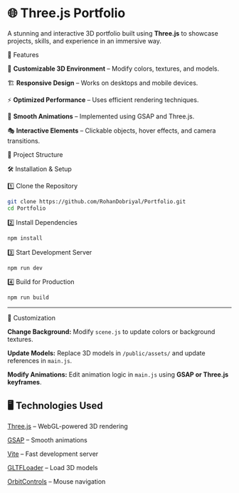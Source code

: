 
# 🌐 Three.js Portfolio

A stunning and interactive 3D portfolio built using **Three.js** to showcase projects, skills, and experience in an immersive way.



 🚀 Features

 🎨 **Customizable 3D Environment** – Modify colors, textures, and models.
 
 🏗️ **Responsive Design** – Works on desktops and mobile devices.
 
 ⚡ **Optimized Performance** – Uses efficient rendering techniques.
 
 🔄 **Smooth Animations** – Implemented using GSAP and Three.js.
 
 🎭 **Interactive Elements** – Clickable objects, hover effects, and camera transitions.
 

 📂 Project Structure

 🛠️ Installation & Setup

 1️⃣ Clone the Repository

```bash
git clone https://github.com/RohanDobriyal/Portfolio.git
cd Portfolio
```

 2️⃣ Install Dependencies

```bash
npm install
```

 3️⃣ Start Development Server

```bash
npm run dev
```

 4️⃣ Build for Production

```bash
npm run build
```

---

 🎨 Customization

 **Change Background:** Modify `scene.js` to update colors or background textures.
 
 **Update Models:** Replace 3D models in `/public/assets/` and update references in `main.js`.
 
 **Modify Animations:** Edit animation logic in `main.js` using **GSAP or Three.js keyframes**.



## 🖥️ Technologies Used

 [Three.js](https://threejs.org/) – WebGL-powered 3D rendering
 
 [GSAP](https://greensock.com/gsap/) – Smooth animations
 
 [Vite](https://vitejs.dev/) – Fast development server
 
 [GLTFLoader](https://threejs.org/docs/#examples/en/loaders/GLTFLoader) – Load 3D models
 
 [OrbitControls](https://threejs.org/docs/#examples/en/controls/OrbitControls) – Mouse navigation



